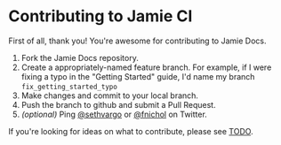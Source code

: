 Contributing to Jamie CI
========================
First of all, thank you! You're awesome for contributing to Jamie Docs.

1. Fork the Jamie Docs repository.
2. Create a appropriately-named feature branch. For example, if I were fixing a typo in the "Getting Started" guide, I'd name my branch `fix_getting_started_typo`
3. Make changes and commit to your local branch.
4. Push the branch to github and submit a Pull Request.
5. *(optional)* Ping [@sethvargo](http://twiiter.com/sethvargo) or [@fnichol](http://twitter.com/fnichol) on Twitter.

If you're looking for ideas on what to contribute, please see [TODO](https://github.com/jamie-ci/jamie-ci.github.com/blob/source/TODO.md).

